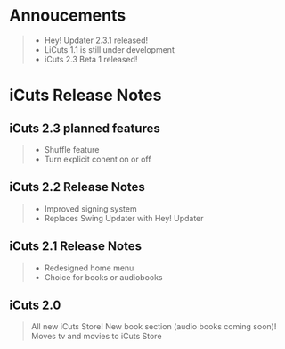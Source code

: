 # Annoucements

> - Hey! Updater 2.3.1 released!
> - LiCuts 1.1 is still under development
> - iCuts 2.3 Beta 1 released!

# iCuts Release Notes

## iCuts 2.3 planned features

> - Shuffle feature
> - Turn explicit conent on or off

## iCuts 2.2 Release Notes
> - Improved signing system
> - Replaces Swing Updater with Hey! Updater

## iCuts 2.1 Release Notes
> - Redesigned home menu
> - Choice for books or audiobooks

## iCuts 2.0
>All new iCuts Store! New book section (audio books coming soon)! Moves tv and movies to iCuts Store
